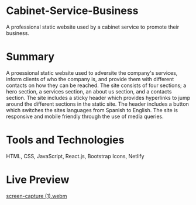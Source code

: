 # Cabinet-Service-Business
A professional static website used by a cabinet service to promote their business. 

# Summary 
A proessional static website used to adversite the company's services, inform clients of who the company is,
and provide them with different contacts on how they can be reached. The site consists of four sections; a hero
section, a services section, an about us section, and a contacts section. The site includes a sticky header which
provides hyperlinks to jump around the different sections in the static site. The header includes a button which
switches the sites languages from Spanish to English. The site is responsive and mobile friendly through the use of
media queries. 

# Tools and Technologies
HTML, CSS, JavaScript, React.js, Bootstrap Icons, Netlify

# Live Preview 
[screen-capture (1).webm](https://github.com/LuisFernandoVillalon/Cabinet-Service-Business/assets/104875261/5d57dd37-5d0f-4dad-833e-19f3d9dee36d)
